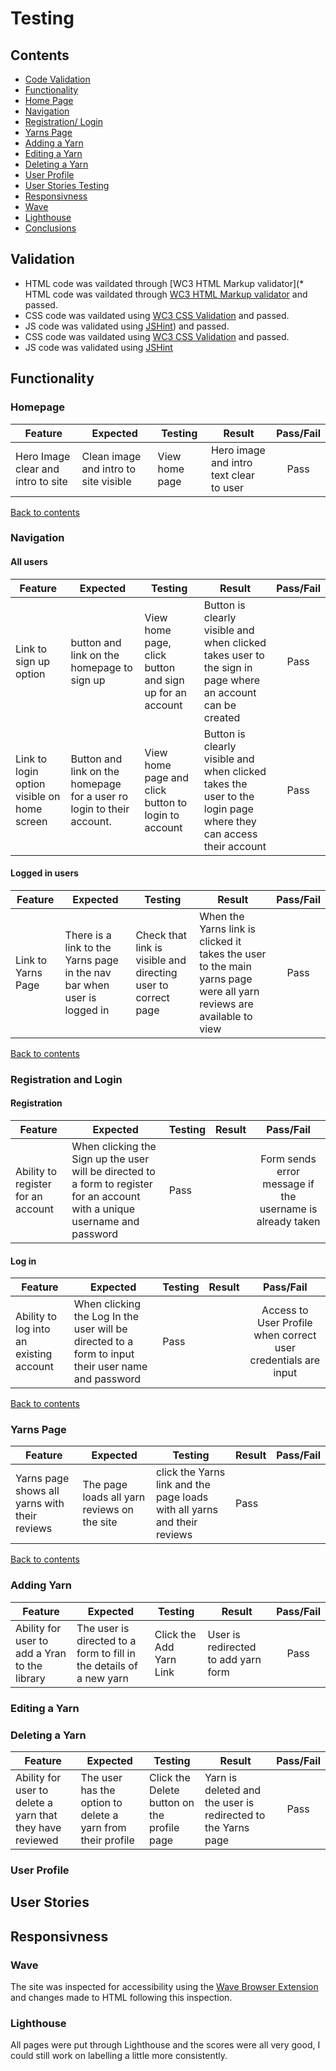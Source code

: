 # Testing

## Contents 
* [Code Validation](#validation)
* [Functionality](#functionality)
* [Home Page](#homepage)
* [Navigation](#navbar)
* [Registration/ Login](#registration-and-login)
* [Yarns Page](#yargs-page)
* [Adding a Yarn](#adding-yarn)
* [Editing a Yarn](#editing-yarn)
* [Deleting a Yarn](#deleting-yarn)
* [User Profile](#user-profile)
* [User Stories Testing](#user-stories-testing)
* [Responsivness](#responsivness)
* [Wave](#wave)
* [Lighthouse](#lighthouse)
* [Conclusions](#conclusions)

## Validation
* HTML code was vaildated through [WC3 HTML Markup validator](* HTML code was vaildated through [WC3 HTML Markup validator](https://validator.w3.org/nu/) and passed.
* CSS code was vaildated using [WC3 CSS Validation](https://jigsaw.w3.org/css-validator/) and passed.
* JS code was validated using [JSHint](https://jshint.com/)) and passed.
* CSS code was vaildated using [WC3 CSS Validation](https://jigsaw.w3.org/css-validator/) and passed.
* JS code was validated using [JSHint](https://jshint.com/)

## Functionality
### Homepage

| Feature        | Expected           | Testing  | Result | Pass/Fail |
| ------------- |-------------| -----|  ---------- | :----: |
| Hero Image clear and intro to site  | Clean image and intro to site visible | View home page | Hero image and intro text clear to user | Pass |

[Back to contents](#contents)

### Navigation
#### All users

| Feature        | Expected           | Testing  | Result | Pass/Fail |
| ------------- |-------------| -----|  ---------- | :----: |
| Link to sign up option  | button and link on the homepage to sign up  | View home page, click button and sign up for an account | Button is clearly visible and when clicked takes user to the sign in page where an account can be created | Pass |
| Link to login option visible on home screen | Button and link on the homepage for a user ro login to their account. | View home page and click button to login to account | Button is clearly visible and when clicked takes the user to the login page where they can access their account | Pass |

#### Logged in users

| Feature        | Expected           | Testing  | Result | Pass/Fail |
| ------------- |-------------| -----|  ---------- | :----: |
| Link to Yarns Page | There is a link to the Yarns page in the nav bar when user is logged in | Check that link is visible and directing user to correct page | When the Yarns link is clicked it takes the user to the main yarns page were all yarn reviews are available to view | Pass|| Link to Add Yarn in navbar when user is logged in | Check that link is visible and directing user to correct page | When the link is clicked the user is redirected to the Add Yarn page | Pass || Link to Profile page | There is a link in the nave bar for a user to view their profile | Clicking on the link redirects the user to thier user profile page | Pass|| Log Out Button | There is a button in the navbar that the user can log out from the site with |  Clicking this button logs the users out | Pass||

[Back to contents](#contents)

### Registration and Login
#### Registration

| Feature        | Expected           | Testing  | Result | Pass/Fail |
| ------------- |-------------| -----|  ---------- | :----: |
|Ability to register for an account | When clicking the Sign up the user will be directed to a form to register for an account with a unique username and password | Pass || Form sends error message if the username is already taken | Form will send a flash message to user if username is already taken and suggest user try a different username | Input a username that already exists into the form and submit to test message | Pass ||


#### Log in

| Feature        | Expected           | Testing  | Result | Pass/Fail |
| ------------- |-------------| -----|  ---------- | :----: |
|Ability to log into an existing account | When clicking the Log In the user will be directed to a form to input their user name and password | Pass || Access to User Profile when correct user credentials are input | When user inputs correct username and pass word the user is then redirected to the Profile page | Input correct details for user and submit form | With correct details input and submitted the user is redirected to the Profile page | Pass || Incorrect details are falgged to user | If user submits invalid information such as wrong username/ password this is flagged to the user | Incorrect username / password input to form | When wrong information added to form the user is given a message to say that the username/ password was incorrect and to try again | Pass ||

[Back to contents](#contents)

### Yarns Page

| Feature        | Expected           | Testing  | Result | Pass/Fail |
| ------------- |-------------| -----|  ---------- | :----: |
|Yarns page shows all yarns with their reviews | The page loads all yarn reviews on the site | click the Yarns link and the page loads with all yarns and their reviews | Pass||

[Back to contents](#contents)

### Adding Yarn

| Feature        | Expected           | Testing  | Result | Pass/Fail |
| ------------- |-------------| -----|  ---------- | :----: |
| Ability for user to add a Yran to the library | The user is directed to a form to fill in the details of a new yarn | Click the Add Yarn Link | User is redirected to add yarn form | Pass|| When the user has added the information to the form and clicked complete the yarn is added to the Yarns page for all users to see | Fill in the form and submit it and check that the new yarn is added to the Yarns page | Pass || 

### Editing a Yarn

### Deleting a Yarn

| Feature        | Expected           | Testing  | Result | Pass/Fail |
| ------------- |-------------| -----|  ---------- | :----: |
| Ability for user to delete a yarn that they have reviewed | The user has the option to delete a yarn from their profile | Click the Delete button on the profile page | Yarn is deleted and the user is redirected to the Yarns page | Pass||

### User Profile

## User Stories

## Responsivness

### Wave
The site was inspected for accessibility using the [Wave Browser Extension](https://chrome.google.com/webstore/detail/wave-evaluation-tool/jbbplnpkjmmeebjpijfedlgcdilocofh) and changes made to HTML following this inspection. 

### Lighthouse
All pages were put through Lighthouse and the scores were all very good, I could still work on labelling a little more consistently.